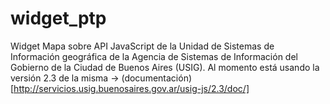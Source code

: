 widget_ptp
==========

Widget Mapa sobre API JavaScript de la Unidad de Sistemas de Información geográfica de la Agencia de Sistemas de Información del Gobierno de la Ciudad de Buenos Aires (USIG). Al momento está usando la versión 2.3 de la misma -> (documentación)[http://servicios.usig.buenosaires.gov.ar/usig-js/2.3/doc/]